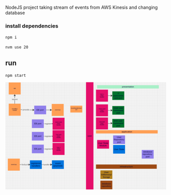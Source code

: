 
NodeJS project taking stream of events from AWS Kinesis and changing database

    
### install dependencies
`npm i`

`nvm use 20`

## run 
`npm start`

![img.png](img.png)